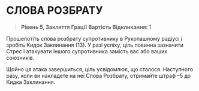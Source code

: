 ﻿# СЛОВА РОЗБРАТУ

> **Рівень 5, Закляття Грації**
> **Вартість Відкликання:** 1

Прошепотіть слова розбрату супротивнику в Рукопашному радіусі і зробіть Кидок Заклинання (13). У разі успіху, ціль повинна зазначити Стрес і атакувати іншого супротивника замість вас або ваших союзників.

Щойно ця атака завершиться, ціль усвідомлює, що сталося. Наступного разу, коли ви накладете на неї Слова Розбрату, отримайте штраф –5 до Кидка Заклинання.